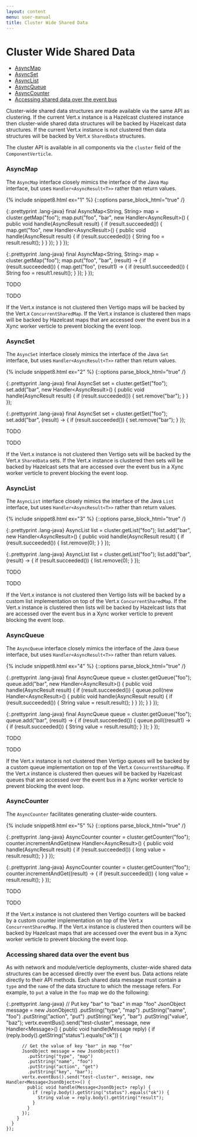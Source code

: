 ```yaml
---
layout: content
menu: user-manual
title: Cluster Wide Shared Data
---
```


# Cluster Wide Shared Data

* [AsyncMap](#asyncmap)
* [AsyncSet](#asyncset)
* [AsyncList](#asynclist)
* [AsyncQueue](#asyncqueue)
* [AsyncCounter](#asynccounter)
* [Accessing shared data over the event bus](#accessing-shared-data-over-the-event-bus)

Cluster-wide shared data structures are made available via the same API as clustering.
If the current Vert.x instance is a Hazelcast clustered instance then cluster-wide
shared data structures will be backed by Hazelcast data structures. If the current
Vert.x instance is not clustered then data structures will be backed by Vert.x
`SharedData` structures.

The cluster API is available in all components via the `cluster` field of the
`ComponentVerticle`.

### AsyncMap
The `AsyncMap` interface closely mimics the interface of the Java `Map` interface,
but uses `Handler<AsyncResult<T>>` rather than return values.

{% include snippet8.html ex="1" %}
{::options parse_block_html="true" /}
<div class="tab-content">
<div class="tab-pane active" id="ex1-java">
  
{:.prettyprint .lang-java}
	final AsyncMap<String, String> map = cluster.getMap("foo");
	map.put("foo", "bar", new Handler<AsyncResult<String>>() {
	  public void handle(AsyncResult<String> result) {
	    if (result.succeeded()) {
	      map.get("foo", new Handler<AsyncResult<String>>() {
	        public void handle(AsyncResult<String> result) {
	          if (result.succeeded()) {
	            String foo = result.result();
	          }
	        }
	      });
	    }
	  }
	});
	
</div>
<div class="tab-pane" id="ex1-java8">
  
{:.prettyprint .lang-java}
	final AsyncMap<String, String> map = cluster.getMap("foo");
	map.put("foo", "bar", (result) -> {
	  if (result.succeeded()) {
	    map.get("foo", (result1) -> {
	      if (result1.succeeded()) {
	        String foo = result1.result();
	      }
	    });
	  }
	});
	
</div>
<div class="tab-pane" id="ex1-python">
  
TODO
	
</div>
<div class="tab-pane" id="ex1-javascript">
  
TODO
	
</div>
</div>

If the Vert.x instance is not clustered then Vertigo maps will be backed by
the Vert.x `ConcurrentSharedMap`. If the Vert.x instance is clustered then maps
will be backed by Hazelcast maps that are accessed over the event bus in a Xync
worker verticle to prevent blocking the event loop.

### AsyncSet
The `AsyncSet` interface closely mimics the interface of the Java `Set` interface,
but uses `Handler<AsyncResult<T>>` rather than return values.

{% include snippet8.html ex="2" %}
{::options parse_block_html="true" /}
<div class="tab-content">
<div class="tab-pane active" id="ex2-java">

{:.prettyprint .lang-java}
	final AsyncSet<String> set = cluster.getSet("foo");
	set.add("bar", new Handler<AsyncResult<Boolean>>() {
	  public void handle(AsyncResult<Boolean> result) {
	    if (result.succeeded()) {
	      set.remove("bar");
	    }
	  }
	});
	
</div>
<div class="tab-pane" id="ex2-java8">
  
{:.prettyprint .lang-java}
	final AsyncSet<String> set = cluster.getSet("foo");
	set.add("bar", (result) -> {
	  if (result.succeeded()) {
	    set.remove("bar");
	  }
	});
	
</div>
<div class="tab-pane" id="ex2-python">
  
TODO
	
</div>
<div class="tab-pane" id="ex2-javascript">
  
TODO
	
</div>
</div>

If the Vert.x instance is not clustered then Vertigo sets will be backed by
the Vert.x `SharedData` sets. If the Vert.x instance is clustered then sets
will be backed by Hazelcast sets that are accessed over the event bus in a Xync
worker verticle to prevent blocking the event loop.

### AsyncList
The `AsyncList` interface closely mimics the interface of the Java `List` interface,
but uses `Handler<AsyncResult<T>>` rather than return values.

{% include snippet8.html ex="3" %}
{::options parse_block_html="true" /}
<div class="tab-content">
<div class="tab-pane active" id="ex3-java">

{:.prettyprint .lang-java}
	AsyncList<String> list = cluster.getList("foo");
	list.add("bar", new Handler<AsyncResult<Boolean>>() {
	  public void handle(AsyncResult<Boolean> result) {
	    if (result.succeeded()) {
	      list.remove(0);
	    }
	  }
	});
	
</div>
<div class="tab-pane" id="ex3-java8">
  
{:.prettyprint .lang-java}
	AsyncList<String> list = cluster.getList("foo");
	list.add("bar", (result) -> {
	  if (result.succeeded()) {
	    list.remove(0);
	  }
	});
	
</div>
<div class="tab-pane" id="ex3-python">
  
TODO
	
</div>
<div class="tab-pane" id="ex3-javascript">
  
TODO
	
</div>
</div>

If the Vert.x instance is not clustered then Vertigo lists will be backed by
a custom list implementation on top of the Vert.x `ConcurrentSharedMap`. If the
Vert.x instance is clustered then lists will be backed by Hazelcast lists that are
accessed over the event bus in a Xync worker verticle to prevent blocking the event loop.

### AsyncQueue
The `AsyncQueue` interface closely mimics the interface of the Java `Queue` interface,
but uses `Handler<AsyncResult<T>>` rather than return values.

{% include snippet8.html ex="4" %}
{::options parse_block_html="true" /}
<div class="tab-content">
<div class="tab-pane active" id="ex4-java">

{:.prettyprint .lang-java}
	final AsyncQueue<String> queue = cluster.getQueue("foo");
	queue.add("bar", new Handler<AsyncResult<Boolean>>() {
	  public void handle(AsyncResult<Boolean> result) {
	    if (result.succeeded()) {
	      queue.poll(new Handler<AsyncResult<String>>() {
	        public void handle(AsyncResult<String> result) {
	          if (result.succeeded()) {
	            String value = result.result();
	          }
	        }
	      });
	    }
	  }
	});
	
</div>
<div class="tab-pane" id="ex4-java8">
  
{:.prettyprint .lang-java}
	final AsyncQueue<String> queue = cluster.getQueue("foo");
	queue.add("bar", (result) -> {
	  if (result.succeeded()) {
	    queue.poll((result1) -> {
	      if (result.succeeded()) {
	        String value = result.result();
	      }
	    });
	  }
	});
	
</div>
<div class="tab-pane" id="ex4-python">
  
TODO
	
</div>
<div class="tab-pane" id="ex4-javascript">
  
TODO
	
</div>
</div>

If the Vert.x instance is not clustered then Vertigo queues will be backed by
a custom queue implementation on top of the Vert.x `ConcurrentSharedMap`. If the
Vert.x instance is clustered then queues will be backed by Hazelcast queues that are
accessed over the event bus in a Xync worker verticle to prevent blocking the event loop.

### AsyncCounter
The `AsyncCounter` facilitates generating cluster-wide counters.

{% include snippet8.html ex="5" %}
{::options parse_block_html="true" /}
<div class="tab-content">
<div class="tab-pane active" id="ex5-java">

{:.prettyprint .lang-java}
	AsyncCounter counter = cluster.getCounter("foo");
	counter.incrementAndGet(new Handler<AsyncResult<Long>>() {
	  public void handle(AsyncResult<Long> result) {
	    if (result.succeeded()) {
	      long value = result.result();
	    }
	  }
	});
	
</div>
<div class="tab-pane" id="ex5-java8">
  
{:.prettyprint .lang-java}
	AsyncCounter counter = cluster.getCounter("foo");
	counter.incrementAndGet((result) -> {
	  if (result.succeeded()) {
	    long value = result.result();
	  }
	});
	
</div>
<div class="tab-pane" id="ex5-python">
  
TODO
	
</div>
<div class="tab-pane" id="ex5-javascript">
  
TODO
	
</div>
</div>

If the Vert.x instance is not clustered then Vertigo counters will be backed by
a custom counter implementation on top of the Vert.x `ConcurrentSharedMap`. If the
Vert.x instance is clustered then counters will be backed by Hazelcast maps that are
accessed over the event bus in a Xync worker verticle to prevent blocking the event loop.

### Accessing shared data over the event bus
As with network and module/verticle deployments, cluster-wide shared data structures
can be accessed directly over the event bus. Data actions relate directly to their
API methods. Each shared data message must contain a `type` and the `name` of the
data structure to which the message refers. For example, to `put` a value in the
`foo` map we do the following:

{:.prettyprint .lang-java}
	// Put key "bar" to "baz" in map "foo"
	JsonObject message = new JsonObject()
	  .putString("type", "map")
	  .putString("name", "foo")
	  .putString("action", "put")
	  .putString("key", "bar")
	  .putString("value", "baz");
	vertx.eventBus().send("test-cluster", message, new Handler<Message<JsonObject>>() {
	  public void handle(Message<JsonObject> reply) {
	    if (reply.body().getString("status").equals("ok")) {
	
	      // Get the value of key "bar" in map "foo"
	      JsonObject message = new JsonObject()
	        .putString("type", "map")
	        .putString("name", "foo")
	        .putString("action", "get")
	        .putString("key", "bar");
	      vertx.eventBus().send("test-cluster", message, new Handler<Message<JsonObject>>() {
	        public void handle(Message<JsonObject> reply) {
	          if (reply.body().getString("status").equals("ok")) {
	            String value = reply.body().getString("result");
	          }
	        }
	      });
	    }
	  }
	});